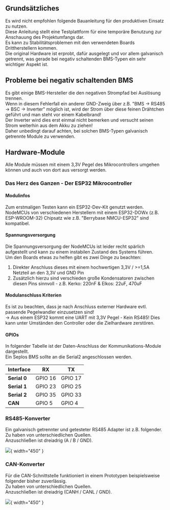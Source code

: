 ## Grundsätzliches
Es wird nicht empfohlen folgende Bauanleitung für den produktiven Einsatz zu nutzen.  
Diese Anleitung stellt eine Testplattform für eine temporäre Benutzung zur Anschauung des Projektumfangs dar.  
Es kann zu Stabilitätsproblemen mit den verwendeten Boards Drittherstellern kommen.  
Die original Hardware ist erprobt, dafür ausgelegt und vor allem galvanisch getrennt, was gerade bei negativ schaltenden BMS-Typen ein sehr wichtiger Aspekt ist.

## Probleme bei negativ schaltenden BMS
Es gibt einige BMS-Hersteller die den negativen Strompfad bei Auslösung trennen.  
Wenn in diesem Fehlerfall ein anderer GND-Zweig über z.B. "BMS -> RS485 -> BSC -> Inverter" möglich ist, wird der Strom über diese feinen Drähtchen geführt und man steht vor einem Kabelbrand!  
Der Inverter wird dies erst einmal nicht bemerken und versucht seinen Strom weiterhin aus dem Akku zu ziehen!  
Daher unbedingt darauf achten, bei solchen BMS-Typen galvanisch getrennte Module zu verwenden.

## Hardware-Module
Alle Module müssen mit einem 3,3V Pegel des Mikrocontrollers umgehen können und auch von dort aus versorgt werden.

### Das Herz des Ganzen - Der ESP32 Mikrocontroller

#### Modulinfos
Zum erstmaligen Testen kann ein ESP32-Dev-Kit genutzt werden.  
NodeMCUs von verschiedenen Herstellern mit einem ESP32-DOWx (z.B. ESP-WROOM-32) Chipsatz wie z.B. "Berrybase NMCU-ESP32" sind kompatibel.  

#### Spannungsversorgung
Die Spannungsversorgung der NodeMCUs ist leider recht spärlich aufgestellt und kann zu einem instabilen Zustand des Systems führen.  
Um den Boards etwas zu helfen gibt es zwei Dinge zu beachten:
1. Direkter Anschluss dieses mit einem hochwertigen 3,3V / >=1,5A Netzteil an den 3,3V und GND Pin
2. Zusätzlich hierzu sind verschieden große Kondensatoren zwischen diesen Pins sinnvoll - z.B. Kerko: 220nF & Elkos: 22uF, 470uF

#### Modulanschluss Kriterien
Es ist zu beachten, dass je nach Anschluss externer Hardware evtl. passende Pegelwandler einzusetzen sind!  
-> Aus einem ESP32 kommt eine UART mit 3,3V Pegel - Kein RS485! Dies kann unter Umständen den Controller oder die Zielhardware zerstören.

#### GPIOs
In folgender Tabelle ist der Daten-Anschluss der Kommunikations-Module dargestellt.  
Ein Seplos BMS sollte an die Serial2 angeschlossen werden.  

Interface | RX | TX
-------- | -------- | --------
**Serial 0**   | GPIO 16   | GPIO 17
**Serial 1**   | GPIO 23   | GPIO 25
**Serial 2**   | GPIO 35   | GPIO 33
**CAN**   | GPIO 5   | GPIO 4

### RS485-Konverter
Ein galvanisch getrennter und getesteter RS485 Adapter ist z.B. folgender.  
Zu haben von unterschiedlichen Quellen.  
Anzuschließen ist dreiadrig (A / B / GND).  

![](img/bsc_ohne_org_hw_rs485_converter.jpg){ width="450" }

### CAN-Konverter
Für die CAN-Schnittstelle funktioniert in einem Prototypen beispielsweise folgender bisher zuverlässig.  
Zu haben von unterschiedlichen Quellen.  
Anzuschließen ist dreiadrig (CANH / CANL / GND).  

![](img/bsc_ohne_org_hw_can_converter.jpg){ width="450" }